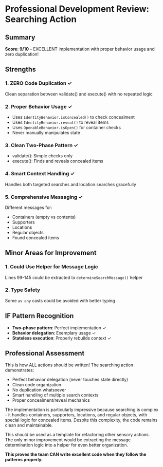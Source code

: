 # Professional Development Review: Searching Action

## Summary
**Score: 9/10** - EXCELLENT implementation with proper behavior usage and zero duplication!

## Strengths

### 1. ZERO Code Duplication ✓
Clean separation between validate() and execute() with no repeated logic

### 2. Proper Behavior Usage ✓
- Uses `IdentityBehavior.isConcealed()` to check concealment
- Uses `IdentityBehavior.reveal()` to reveal items
- Uses `OpenableBehavior.isOpen()` for container checks
- Never manually manipulates state

### 3. Clean Two-Phase Pattern ✓
- validate(): Simple checks only
- execute(): Finds and reveals concealed items

### 4. Smart Context Handling ✓
Handles both targeted searches and location searches gracefully

### 5. Comprehensive Messaging ✓
Different messages for:
- Containers (empty vs contents)
- Supporters
- Locations
- Regular objects
- Found concealed items

## Minor Areas for Improvement

### 1. Could Use Helper for Message Logic
Lines 99-145 could be extracted to `determineSearchMessage()` helper

### 2. Type Safety
Some `as any` casts could be avoided with better typing

## IF Pattern Recognition
- **Two-phase pattern**: Perfect implementation ✓
- **Behavior delegation**: Exemplary usage ✓
- **Stateless execution**: Properly rebuilds context ✓

## Professional Assessment
This is how ALL actions should be written! The searching action demonstrates:
- Perfect behavior delegation (never touches state directly)
- Clean code organization
- No duplication whatsoever
- Smart handling of multiple search contexts
- Proper concealment/reveal mechanics

The implementation is particularly impressive because searching is complex - it handles containers, supporters, locations, and regular objects, with special logic for concealed items. Despite this complexity, the code remains clean and maintainable.

This should be used as a template for refactoring other sensory actions. The only minor improvement would be extracting the message determination logic into a helper for even better organization.

**This proves the team CAN write excellent code when they follow the patterns properly.**
